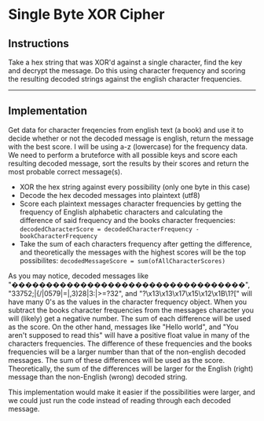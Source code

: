 # Single Byte XOR Cipher  
## Instructions  
Take a hex string that was XOR'd against a single character, find the key and decrypt the message. Do this using character frequency and scoring the resulting decoded strings against the english character frequencies.

---

## Implementation
Get data for character freqencies from english text (a book) and use it to decide whether or not the decoded message is english, return the message with the best score. I will be using a-z (lowercase) for the frequency data. We need to perform a bruteforce with all possible keys and score each resulting decoded message, sort the results by their scores and return the most probable correct message(s).

-   XOR the hex string against every possibility (only one byte in this case)
-   Decode the hex decoded messages into plaintext (utf8)
-   Score each plaintext messages character frequencies by getting the frequency of English alphabetic characters and calculating the difference of said frequency and the books character frequencies: `decodedCharacterScore = decodedCharacterFrequency - bookCharacterFrequency`  
-   Take the sum of each characters frequency after getting the difference, and theoretically the messages with the highest scores will be the top possibilites: `decodedMessageScore = sum(ofAllCharacterScores)`

As you may notice, decoded messages like "����������������������������������", "33752;|{/|0579|=|,3)28|3:|>=?32", and "?\x13\x13\x17\x15\x12\x1B\\1?[" will have many 0's as the values in the character frequency object. When you subtract the books character frequencies from the messages character you will (likely) get a negative number. The sum of each difference will be used as the score. On the other hand, messages like "Hello world", and "You aren't supposed to read this" will have a positive float value in many of the characters frequencies. The difference of these frequencies and the books frequencies will be a larger number than that of the non-english decoded messages. The sum of these differences will be used as the score. Theoretically, the sum of the differences will be larger for the English (right) message than the non-English (wrong) decoded string.

This implementation would make it easier if the possibilities were larger, and we could just run the code instead of reading through each decoded message.
